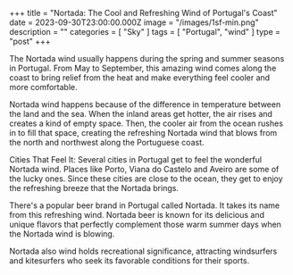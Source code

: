 +++
title = "Nortada: The Cool and Refreshing Wind of Portugal's Coast"
date = 2023-09-30T23:00:00.000Z
image = "/images/1sf-min.png"
description = ""
categories = [ "Sky" ]
tags = [ "Portugal", "wind" ]
type = "post"
+++

The Nortada wind usually happens during the spring and summer seasons in Portugal. From May to September, this amazing wind comes along the coast to bring relief from the heat and make everything feel cooler and more comfortable.

Nortada wind happens because of the difference in temperature between the land and the sea. When the inland areas get hotter, the air rises and creates a kind of empty space. Then, the cooler air from the ocean rushes in to fill that space, creating the refreshing Nortada wind that blows from the north and northwest along the Portuguese coast.

Cities That Feel It:
Several cities in Portugal get to feel the wonderful Nortada wind. Places like Porto, Viana do Castelo and Aveiro are some of the lucky ones. Since these cities are close to the ocean, they get to enjoy the refreshing breeze that the Nortada brings.

There's a popular beer brand in Portugal called Nortada. It takes its name from this refreshing wind. Nortada beer is known for its delicious and unique flavors that perfectly complement those warm summer days when the Nortada wind is blowing.

Nortada also wind holds recreational significance, attracting windsurfers and kitesurfers who seek its favorable conditions for their sports.
